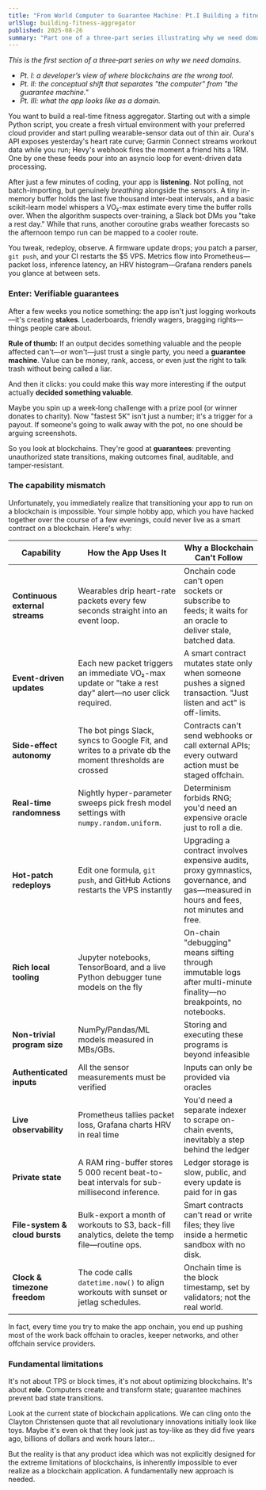 ```yaml
---
title: "From World Computer to Guarantee Machine: Pt.I Building a fitness aggregator"
urlSlug: building-fitness-aggregator
published: 2025-08-26
summary: "Part one of a three-part series illustrating why we need domains—taking the developer's point of view to show where blockchains fundamentally fall short."
---
```


*This is the first section of a three‑part series on why we need domains.* 

- *Pt. I: a developer’s view of where blockchains are the wrong tool.*
- *Pt. II: the conceptual shift that separates "the computer" from "the guarantee machine."*
- *Pt. III: what the app looks like as a domain.*

You want to build a real-time fitness aggregator. Starting out with a simple Python script, you create a fresh virtual environment with your preferred cloud provider and start pulling wearable-sensor data out of thin air. Oura's API exposes yesterday's heart rate curve; Garmin Connect streams workout data while you run; Hevy's webhook fires the moment a friend hits a 1RM. One by one these feeds pour into an asyncio loop for event-driven data processing.

After just a few minutes of coding, your app is **listening**. Not polling, not batch-importing, but genuinely *breathing* alongside the sensors. A tiny in-memory buffer holds the last five thousand inter-beat intervals, and a basic scikit-learn model whispers a VO₂-max estimate every time the buffer rolls over. When the algorithm suspects over-training, a Slack bot DMs you "take a rest day." While that runs, another coroutine grabs weather forecasts so the afternoon tempo run can be mapped to a cooler route.

You tweak, redeploy, observe. A firmware update drops; you patch a parser, `git push`, and your CI restarts the $5 VPS. Metrics flow into Prometheus—packet loss, inference latency, an HRV histogram—Grafana renders panels you glance at between sets.

### Enter: Verifiable guarantees

After a few weeks you notice something: the app isn't just logging workouts—it's creating **stakes**. Leaderboards, friendly wagers, bragging rights—things people care about.

**Rule of thumb:** If an output decides something valuable and the people affected can't—or won't—just trust a single party, you need a **guarantee machine**. Value can be money, rank, access, or even just the right to talk trash without being called a liar.

And then it clicks: you could make this way more interesting if the output actually **decided something valuable**.

Maybe you spin up a week‑long challenge with a prize pool (or winner donates to charity). Now "fastest 5K" isn't just a number; it's a trigger for a payout. If someone's going to walk away with the pot, no one should be arguing screenshots.

So you look at blockchains. They're good at **guarantees**: preventing unauthorized state transitions, making outcomes final, auditable, and tamper‑resistant.

### The capability mismatch

Unfortunately, you immediately realize that transitioning your app to run on a blockchain is impossible. Your simple hobby app, which you have hacked together over the course of a few evenings, could never live as a smart contract on a blockchain. Here's why:

| Capability  | How the App Uses It | Why a Blockchain Can't Follow |
| --- | --- | --- |
| **Continuous external streams** | Wearables drip heart-rate packets every few seconds straight into an event loop. | Onchain code can't open sockets or subscribe to feeds; it waits for an oracle to deliver stale, batched data. |
| **Event-driven updates** | Each new packet triggers an immediate VO₂-max update or "take a rest day" alert—no user click required. | A smart contract mutates state only when someone pushes a signed transaction. "Just listen and act" is off-limits. |
| **Side-effect autonomy** | The bot pings Slack, syncs to Google Fit, and writes to a private db the moment thresholds are crossed | Contracts can't send webhooks or call external APIs; every outward action must be staged offchain. |
| **Real-time randomness** | Nightly hyper-parameter sweeps pick fresh model settings with `numpy.random.uniform`. | Determinism forbids RNG; you'd need an expensive oracle just to roll a die. |
| **Hot-patch redeploys** | Edit one formula, `git push`, and GitHub Actions restarts the VPS instantly | Upgrading a contract involves expensive audits, proxy gymnastics, governance, and gas—measured in hours and fees, not minutes and free. |
| **Rich local tooling** | Jupyter notebooks, TensorBoard, and a live Python debugger tune models on the fly | On-chain "debugging" means sifting through immutable logs after multi-minute finality—no breakpoints, no notebooks. |
| **Non-trivial program size** | NumPy/Pandas/ML models measured in MBs/GBs. | Storing and executing these programs is beyond infeasible |
| **Authenticated inputs** | All the sensor measurements must be verified | Inputs can only be provided via oracles |
| **Live observability** | Prometheus tallies packet loss, Grafana charts HRV in real time | You'd need a separate indexer to scrape on-chain events, inevitably a step behind the ledger |
| **Private state** | A RAM ring-buffer stores 5 000 recent beat-to-beat intervals for sub-millisecond inference. | Ledger storage is slow, public, and every update is paid for in gas |
| **File-system & cloud bursts** | Bulk-export a month of workouts to S3, back-fill analytics, delete the temp file—routine ops. | Smart contracts can't read or write files; they live inside a hermetic sandbox with no disk. |
| **Clock & timezone freedom** | The code calls `datetime.now()` to align workouts with sunset or jetlag schedules. | Onchain time is the block timestamp, set by validators; not the real world. |

In fact, every time you try to make the app onchain, you end up pushing most of the work back offchain to oracles, keeper networks, and other offchain service providers.

### Fundamental limitations

It's not about TPS or block times, it's not about optimizing blockchains. It's about **role**. Computers create and transform state; guarantee machines prevent bad state transitions. 

Look at the current state of blockchain applications. We can cling onto the Clayton Christensen quote that all revolutionary innovations initially look like toys. Maybe it's even ok that they look just as toy-like as they did five years ago, billions of dollars and work hours later…

But the reality is that any product idea which was not explicitly designed for the extreme limitations of blockchains, is inherently impossible to ever realize as a blockchain application. A fundamentally new approach is needed.
